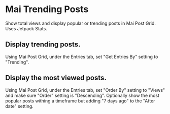 # Mai Trending Posts
Show total views and display popular or trending posts in Mai Post Grid. Uses Jetpack Stats.

## Display trending posts.
Using Mai Post Grid, under the Entries tab, set "Get Entries By" setting to "Trending".

## Display the most viewed posts.
Using Mai Post Grid, under the Entries tab, set "Order By" setting to "Views" and make sure "Order" setting is "Descending". Optionally show the most popular posts withing a timeframe but adding "7 days ago" to the "After date" setting.
